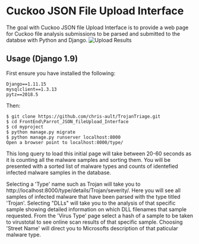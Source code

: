 Cuckoo JSON File Upload Interface
==================================

The goal with Cuckoo JSON file Upload Interface is to provide a web page for Cuckoo file analysis submissions to be parsed and submitted to the databse with Python and Django.
![Upload Results](https://github.com/chris-ault/TrojanTriage/blob/master/FrontEnd/Django_Guis/Cuckoo_JSON_fileUpload_Interface/cuckoo_parsed_result.PNG)

Usage (Django 1.9)
------------------
First ensure you have installed the following:

	Django==1.11.15
	mysqlclient==1.3.13
	pytz==2018.5

Then:

    $ git clone https://github.com/chris-ault/TrojanTriage.git
	$ cd FrontEnd\Parrot_JSON_fileUpload_Interface
	$ cd myproject
	$ python manage.py migrate
	$ python manage.py runserver localhost:8000
	Open a browser point to localhost:8000/type/

This long query to load this initial page will take between 20-60 seconds as it is counting all the malware samples and sorting them.  You will be presented with a sorted list of malware types and counts of identefied infected malware samples in the database.

Selecting a 'Type' name such as Trojan will take you to http://localhost:8000/type/details/Trojan/severity/.  Here you will see all samples of infected malware that have been parsed with the type titled 'Trojan'. Selecting "DLLs" will take you to the analysis of that specific sample showing detailed information on which DLL filenames that sample requested.  From the 'Virus Type' page select a hash of a sample to be taken to virustotal to see online scan results of that specific sample.  Choosing 'Street Name' will direct you to Microsofts description of that paticular malware type.
